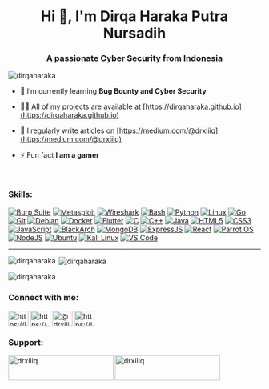 <h1 align="center">Hi 👋, I'm Dirqa Haraka Putra Nursadih</h1>
<h3 align="center">A passionate Cyber Security from Indonesia</h3>

<p align="left"> <img src="https://komarev.com/ghpvc/?username=dirqaharaka&label=Profile%20views&color=0e75b6&style=flat" alt="dirqaharaka" /> </p>

- 🌱 I’m currently learning **Bug Bounty and Cyber Security**

- 👨‍💻 All of my projects are available at [https://dirqaharaka.github.io](https://dirqaharaka.github.io)

- 📝 I regularly write articles on [https://medium.com/@drxiiiq](https://medium.com/@drxiiiq)

- ⚡ Fun fact **I am a gamer**


<br>
<h3 align="left">Skills:</h3>
<div dir="auto">
  <div align="left" dir="auto">
      <a target="_blank" rel="noopener noreferrer nofollow" href="https://camo.githubusercontent.com/3fe19c163aa55e7cc726050226cb88434de7bd1929286f3cbd3b6eb13ba102f6/68747470733a2f2f696d672e736869656c64732e696f2f62616467652f427572705f53756974652d4646363633333f7374796c653d666f722d7468652d6261646765266c6f676f3d627572702d737569746526636f6c6f723d303030303030"><img src="https://camo.githubusercontent.com/3fe19c163aa55e7cc726050226cb88434de7bd1929286f3cbd3b6eb13ba102f6/68747470733a2f2f696d672e736869656c64732e696f2f62616467652f427572705f53756974652d4646363633333f7374796c653d666f722d7468652d6261646765266c6f676f3d627572702d737569746526636f6c6f723d303030303030" alt="Burp Suite" data-canonical-src="https://img.shields.io/badge/Burp_Suite-FF6633?style=for-the-badge&amp;logo=burp-suite&amp;color=000000" style="max-width: 100%;"></a>
      <a target="_blank" rel="noopener noreferrer nofollow" href="https://camo.githubusercontent.com/b24649eb68c6ab906d91559cb64c7ae6d188c264a15b58015eeaa1da4528f4ea/68747470733a2f2f696d672e736869656c64732e696f2f62616467652f4d65746173706c6f69742d3030384338433f7374796c653d666f722d7468652d6261646765266c6f676f3d6d65746173706c6f697426636f6c6f723d303030303030"><img src="https://camo.githubusercontent.com/b24649eb68c6ab906d91559cb64c7ae6d188c264a15b58015eeaa1da4528f4ea/68747470733a2f2f696d672e736869656c64732e696f2f62616467652f4d65746173706c6f69742d3030384338433f7374796c653d666f722d7468652d6261646765266c6f676f3d6d65746173706c6f697426636f6c6f723d303030303030" alt="Metasploit" data-canonical-src="https://img.shields.io/badge/Metasploit-008C8C?style=for-the-badge&amp;logo=metasploit&amp;color=000000" style="max-width: 100%;"></a>
      <a target="_blank" rel="noopener noreferrer nofollow" href="https://camo.githubusercontent.com/fe4cdea7edf00822cf4908a2e5a11e4bc81dcf756f28b1ee500e4eacd81cc8cb/68747470733a2f2f696d672e736869656c64732e696f2f62616467652f57697265736861726b2d3030393633393f7374796c653d666f722d7468652d6261646765266c6f676f3d77697265736861726b26636f6c6f723d303030303030"><img src="https://camo.githubusercontent.com/fe4cdea7edf00822cf4908a2e5a11e4bc81dcf756f28b1ee500e4eacd81cc8cb/68747470733a2f2f696d672e736869656c64732e696f2f62616467652f57697265736861726b2d3030393633393f7374796c653d666f722d7468652d6261646765266c6f676f3d77697265736861726b26636f6c6f723d303030303030" alt="Wireshark" data-canonical-src="https://img.shields.io/badge/Wireshark-009639?style=for-the-badge&amp;logo=wireshark&amp;color=000000" style="max-width: 100%;"></a>
      <a target="_blank" rel="noopener noreferrer nofollow" href="https://camo.githubusercontent.com/03aa65c91e1f5c285e2d60625f4605f8af0f16d295e382f23cbb82e759adb0ae/68747470733a2f2f696d672e736869656c64732e696f2f62616467652f426173682d3445414132353f7374796c653d666f722d7468652d6261646765266c6f676f3d676e752d6261736826636f6c6f723d303030303030"><img src="https://camo.githubusercontent.com/03aa65c91e1f5c285e2d60625f4605f8af0f16d295e382f23cbb82e759adb0ae/68747470733a2f2f696d672e736869656c64732e696f2f62616467652f426173682d3445414132353f7374796c653d666f722d7468652d6261646765266c6f676f3d676e752d6261736826636f6c6f723d303030303030" alt="Bash" data-canonical-src="https://img.shields.io/badge/Bash-4EAA25?style=for-the-badge&amp;logo=gnu-bash&amp;color=000000" style="max-width: 100%;"></a>
      <a target="_blank" rel="noopener noreferrer nofollow" href="https://camo.githubusercontent.com/9c5f8af91264b31d521b14c58f03d4fe6fbfc2c97f6ca4ddf9bedb3ea4041c28/68747470733a2f2f696d672e736869656c64732e696f2f62616467652f507974686f6e2d3337373641423f7374796c653d666f722d7468652d6261646765266c6f676f3d707974686f6e26636f6c6f723d303030303030"><img src="https://camo.githubusercontent.com/9c5f8af91264b31d521b14c58f03d4fe6fbfc2c97f6ca4ddf9bedb3ea4041c28/68747470733a2f2f696d672e736869656c64732e696f2f62616467652f507974686f6e2d3337373641423f7374796c653d666f722d7468652d6261646765266c6f676f3d707974686f6e26636f6c6f723d303030303030" alt="Python" data-canonical-src="https://img.shields.io/badge/Python-3776AB?style=for-the-badge&amp;logo=python&amp;color=000000" style="max-width: 100%;"></a>
      <a target="_blank" rel="noopener noreferrer nofollow" href="https://camo.githubusercontent.com/7726a86bf059430946e79134194ec507350a9ae54b6dab106f80ab361bcd3b5b/68747470733a2f2f696d672e736869656c64732e696f2f62616467652f4c696e75782d4643433632343f7374796c653d666f722d7468652d6261646765266c6f676f3d6c696e757826636f6c6f723d303030303030"><img src="https://camo.githubusercontent.com/7726a86bf059430946e79134194ec507350a9ae54b6dab106f80ab361bcd3b5b/68747470733a2f2f696d672e736869656c64732e696f2f62616467652f4c696e75782d4643433632343f7374796c653d666f722d7468652d6261646765266c6f676f3d6c696e757826636f6c6f723d303030303030" alt="Linux" data-canonical-src="https://img.shields.io/badge/Linux-FCC624?style=for-the-badge&amp;logo=linux&amp;color=000000" style="max-width: 100%;"></a>
      <a target="_blank" rel="noopener noreferrer nofollow" href="https://camo.githubusercontent.com/aa041ae6fc2cc9f7953df85161e3a305af6333db3b65da9e9918f27d0f74d937/68747470733a2f2f696d672e736869656c64732e696f2f62616467652f476f2d3030414444383f7374796c653d666f722d7468652d6261646765266c6f676f3d676f26636f6c6f723d303030303030"><img src="https://camo.githubusercontent.com/aa041ae6fc2cc9f7953df85161e3a305af6333db3b65da9e9918f27d0f74d937/68747470733a2f2f696d672e736869656c64732e696f2f62616467652f476f2d3030414444383f7374796c653d666f722d7468652d6261646765266c6f676f3d676f26636f6c6f723d303030303030" alt="Go" data-canonical-src="https://img.shields.io/badge/Go-00ADD8?style=for-the-badge&amp;logo=go&amp;color=000000" style="max-width: 100%;"></a>
      <a target="_blank" rel="noopener noreferrer nofollow" href="https://camo.githubusercontent.com/693a0d5927828cf97e310a906e9ce27624af3a943bb2940fb8e136fcb2070272/68747470733a2f2f696d672e736869656c64732e696f2f62616467652f4769742d4630353033323f7374796c653d666f722d7468652d6261646765266c6f676f3d67697426636f6c6f723d303030303030"><img src="https://camo.githubusercontent.com/693a0d5927828cf97e310a906e9ce27624af3a943bb2940fb8e136fcb2070272/68747470733a2f2f696d672e736869656c64732e696f2f62616467652f4769742d4630353033323f7374796c653d666f722d7468652d6261646765266c6f676f3d67697426636f6c6f723d303030303030" alt="Git" data-canonical-src="https://img.shields.io/badge/Git-F05032?style=for-the-badge&amp;logo=git&amp;color=000000" style="max-width: 100%;"></a>
      <a target="_blank" rel="noopener noreferrer nofollow" href="https://camo.githubusercontent.com/35416c521b374a1a46642adaa9121312747a4bf638ab8970efa18a306830b583/68747470733a2f2f696d672e736869656c64732e696f2f62616467652f44656269616e2d4437304135333f7374796c653d666f722d7468652d6261646765266c6f676f3d64656269616e26636f6c6f723d303030303030"><img src="https://camo.githubusercontent.com/35416c521b374a1a46642adaa9121312747a4bf638ab8970efa18a306830b583/68747470733a2f2f696d672e736869656c64732e696f2f62616467652f44656269616e2d4437304135333f7374796c653d666f722d7468652d6261646765266c6f676f3d64656269616e26636f6c6f723d303030303030" alt="Debian" data-canonical-src="https://img.shields.io/badge/Debian-D70A53?style=for-the-badge&amp;logo=debian&amp;color=000000" style="max-width: 100%;"></a>
      <a target="_blank" rel="noopener noreferrer nofollow" href="https://camo.githubusercontent.com/19f8bdde8a38a87a2a483b95926e9e6d8311ef2842bbc5d4edbc63db9d3af6cb/68747470733a2f2f696d672e736869656c64732e696f2f62616467652f446f636b65722d3234393645443f7374796c653d666f722d7468652d6261646765266c6f676f3d646f636b657226636f6c6f723d303030303030"><img src="https://camo.githubusercontent.com/19f8bdde8a38a87a2a483b95926e9e6d8311ef2842bbc5d4edbc63db9d3af6cb/68747470733a2f2f696d672e736869656c64732e696f2f62616467652f446f636b65722d3234393645443f7374796c653d666f722d7468652d6261646765266c6f676f3d646f636b657226636f6c6f723d303030303030" alt="Docker" data-canonical-src="https://img.shields.io/badge/Docker-2496ED?style=for-the-badge&amp;logo=docker&amp;color=000000" style="max-width: 100%;"></a>
      <a target="_blank" rel="noopener noreferrer nofollow" href="https://camo.githubusercontent.com/0b9abc2204c57bbd5580d92635538856284652da7d36b18fccdb210310ba30dd/68747470733a2f2f696d672e736869656c64732e696f2f62616467652f466c75747465722d3032353639423f7374796c653d666f722d7468652d6261646765266c6f676f3d666c757474657226636f6c6f723d303030303030"><img src="https://camo.githubusercontent.com/0b9abc2204c57bbd5580d92635538856284652da7d36b18fccdb210310ba30dd/68747470733a2f2f696d672e736869656c64732e696f2f62616467652f466c75747465722d3032353639423f7374796c653d666f722d7468652d6261646765266c6f676f3d666c757474657226636f6c6f723d303030303030" alt="Flutter" data-canonical-src="https://img.shields.io/badge/Flutter-02569B?style=for-the-badge&amp;logo=flutter&amp;color=000000" style="max-width: 100%;"></a>
      <a target="_blank" rel="noopener noreferrer nofollow" href="https://camo.githubusercontent.com/aa60d10f1c8c88e59eea77937546b6fc976dd8563d21f7f295c2a60af0698aba/68747470733a2f2f696d672e736869656c64732e696f2f62616467652f432d3030353939433f7374796c653d666f722d7468652d6261646765266c6f676f3d6326636f6c6f723d303030303030"><img src="https://camo.githubusercontent.com/aa60d10f1c8c88e59eea77937546b6fc976dd8563d21f7f295c2a60af0698aba/68747470733a2f2f696d672e736869656c64732e696f2f62616467652f432d3030353939433f7374796c653d666f722d7468652d6261646765266c6f676f3d6326636f6c6f723d303030303030" alt="C" data-canonical-src="https://img.shields.io/badge/C-00599C?style=for-the-badge&amp;logo=c&amp;color=000000" style="max-width: 100%;"></a>
      <a target="_blank" rel="noopener noreferrer nofollow" href="https://camo.githubusercontent.com/fa9a947e2241ec02c2084a04365e0315ee04b0238e841a27a1a03ff3cdcac5fd/68747470733a2f2f696d672e736869656c64732e696f2f62616467652f432532422532422d4633344237463f7374796c653d666f722d7468652d6261646765266c6f676f3d6325324225324226636f6c6f723d303030303030"><img src="https://camo.githubusercontent.com/fa9a947e2241ec02c2084a04365e0315ee04b0238e841a27a1a03ff3cdcac5fd/68747470733a2f2f696d672e736869656c64732e696f2f62616467652f432532422532422d4633344237463f7374796c653d666f722d7468652d6261646765266c6f676f3d6325324225324226636f6c6f723d303030303030" alt="C++" data-canonical-src="https://img.shields.io/badge/C%2B%2B-F34B7F?style=for-the-badge&amp;logo=c%2B%2B&amp;color=000000" style="max-width: 100%;"></a>
      <a target="_blank" rel="noopener noreferrer nofollow" href="https://camo.githubusercontent.com/7adfb6d550e6851b71e6c607f76d9148c68497f9b3057ce3848d77a6d454a2c1/68747470733a2f2f696d672e736869656c64732e696f2f62616467652f4a6176612d3030373339363f7374796c653d666f722d7468652d6261646765266c6f676f3d6a61766126636f6c6f723d303030303030"><img src="https://camo.githubusercontent.com/7adfb6d550e6851b71e6c607f76d9148c68497f9b3057ce3848d77a6d454a2c1/68747470733a2f2f696d672e736869656c64732e696f2f62616467652f4a6176612d3030373339363f7374796c653d666f722d7468652d6261646765266c6f676f3d6a61766126636f6c6f723d303030303030" alt="Java" data-canonical-src="https://img.shields.io/badge/Java-007396?style=for-the-badge&amp;logo=java&amp;color=000000" style="max-width: 100%;"></a>
      <a target="_blank" rel="noopener noreferrer nofollow" href="https://camo.githubusercontent.com/74781565ba9c866b2d973a2c5081572e35644c6d03725698395182a75c26a7db/68747470733a2f2f696d672e736869656c64732e696f2f62616467652f48544d4c352d3544344236433f7374796c653d666f722d7468652d6261646765266c6f676f3d68746d6c3526636f6c6f723d303030303030"><img src="https://camo.githubusercontent.com/74781565ba9c866b2d973a2c5081572e35644c6d03725698395182a75c26a7db/68747470733a2f2f696d672e736869656c64732e696f2f62616467652f48544d4c352d3544344236433f7374796c653d666f722d7468652d6261646765266c6f676f3d68746d6c3526636f6c6f723d303030303030" alt="HTML5" data-canonical-src="https://img.shields.io/badge/HTML5-5D4B6C?style=for-the-badge&amp;logo=html5&amp;color=000000" style="max-width: 100%;"></a>
      <a target="_blank" rel="noopener noreferrer nofollow" href="https://camo.githubusercontent.com/5129b6665d09ef3bafb8161c025cc281c97e5f070f987422ee5b34403a2834ec/68747470733a2f2f696d672e736869656c64732e696f2f62616467652f435353332d3239363546313f7374796c653d666f722d7468652d6261646765266c6f676f3d6373733326636f6c6f723d303030303030"><img src="https://camo.githubusercontent.com/5129b6665d09ef3bafb8161c025cc281c97e5f070f987422ee5b34403a2834ec/68747470733a2f2f696d672e736869656c64732e696f2f62616467652f435353332d3239363546313f7374796c653d666f722d7468652d6261646765266c6f676f3d6373733326636f6c6f723d303030303030" alt="CSS3" data-canonical-src="https://img.shields.io/badge/CSS3-2965F1?style=for-the-badge&amp;logo=css3&amp;color=000000" style="max-width: 100%;"></a>
      <a target="_blank" rel="noopener noreferrer nofollow" href="https://camo.githubusercontent.com/8d065c59bc62dec4cec41a4d283a3c69df20a4211eb20a3906d2616070962222/68747470733a2f2f696d672e736869656c64732e696f2f62616467652f4a6176615363726970742d4637444631453f7374796c653d666f722d7468652d6261646765266c6f676f3d6a61766173637269707426636f6c6f723d303030303030"><img src="https://camo.githubusercontent.com/8d065c59bc62dec4cec41a4d283a3c69df20a4211eb20a3906d2616070962222/68747470733a2f2f696d672e736869656c64732e696f2f62616467652f4a6176615363726970742d4637444631453f7374796c653d666f722d7468652d6261646765266c6f676f3d6a61766173637269707426636f6c6f723d303030303030" alt="JavaScript" data-canonical-src="https://img.shields.io/badge/JavaScript-F7DF1E?style=for-the-badge&amp;logo=javascript&amp;color=000000" style="max-width: 100%;"></a>
      <a target="_blank" rel="noopener noreferrer nofollow" href="https://camo.githubusercontent.com/8813ce26d7f2d9f4d3f87188f3c32d97444b95436cee28c259d4e4010cdabb07/68747470733a2f2f696d672e736869656c64732e696f2f62616467652f426c61636b417263682d3041304130413f7374796c653d666f722d7468652d6261646765266c6f676f3d626c61636b6172636826636f6c6f723d303030303030"><img src="https://camo.githubusercontent.com/8813ce26d7f2d9f4d3f87188f3c32d97444b95436cee28c259d4e4010cdabb07/68747470733a2f2f696d672e736869656c64732e696f2f62616467652f426c61636b417263682d3041304130413f7374796c653d666f722d7468652d6261646765266c6f676f3d626c61636b6172636826636f6c6f723d303030303030" alt="BlackArch" data-canonical-src="https://img.shields.io/badge/BlackArch-0A0A0A?style=for-the-badge&amp;logo=blackarch&amp;color=000000" style="max-width: 100%;"></a>
      <a target="_blank" rel="noopener noreferrer nofollow" href="https://camo.githubusercontent.com/4e4c755bbde729404736e3e7665446753b0789b6bde6908d0e33c28e28f7968e/68747470733a2f2f696d672e736869656c64732e696f2f62616467652f4d6f6e676f44422d3437413234383f7374796c653d666f722d7468652d6261646765266c6f676f3d6d6f6e676f646226636f6c6f723d303030303030"><img src="https://camo.githubusercontent.com/4e4c755bbde729404736e3e7665446753b0789b6bde6908d0e33c28e28f7968e/68747470733a2f2f696d672e736869656c64732e696f2f62616467652f4d6f6e676f44422d3437413234383f7374796c653d666f722d7468652d6261646765266c6f676f3d6d6f6e676f646226636f6c6f723d303030303030" alt="MongoDB" data-canonical-src="https://img.shields.io/badge/MongoDB-47A248?style=for-the-badge&amp;logo=mongodb&amp;color=000000" style="max-width: 100%;"></a>
      <a target="_blank" rel="noopener noreferrer nofollow" href="https://camo.githubusercontent.com/ccfc955b23425ec9cdd05879d698d9f63a27f22497e00696040379a204e0d821/68747470733a2f2f696d672e736869656c64732e696f2f62616467652f457870726573734a532d3030303030303f7374796c653d666f722d7468652d6261646765266c6f676f3d6578707265737326636f6c6f723d303030303030"><img src="https://camo.githubusercontent.com/ccfc955b23425ec9cdd05879d698d9f63a27f22497e00696040379a204e0d821/68747470733a2f2f696d672e736869656c64732e696f2f62616467652f457870726573734a532d3030303030303f7374796c653d666f722d7468652d6261646765266c6f676f3d6578707265737326636f6c6f723d303030303030" alt="ExpressJS" data-canonical-src="https://img.shields.io/badge/ExpressJS-000000?style=for-the-badge&amp;logo=express&amp;color=000000" style="max-width: 100%;"></a>
      <a target="_blank" rel="noopener noreferrer nofollow" href="https://camo.githubusercontent.com/235ce623f63417c629cb32379037b4eaec2bd7614dc331ea4ce0330f002facb0/68747470733a2f2f696d672e736869656c64732e696f2f62616467652f52656163742d3631444146423f7374796c653d666f722d7468652d6261646765266c6f676f3d726561637426636f6c6f723d303030303030"><img src="https://camo.githubusercontent.com/235ce623f63417c629cb32379037b4eaec2bd7614dc331ea4ce0330f002facb0/68747470733a2f2f696d672e736869656c64732e696f2f62616467652f52656163742d3631444146423f7374796c653d666f722d7468652d6261646765266c6f676f3d726561637426636f6c6f723d303030303030" alt="React" data-canonical-src="https://img.shields.io/badge/React-61DAFB?style=for-the-badge&amp;logo=react&amp;color=000000" style="max-width: 100%;"></a>
      <a target="_blank" rel="noopener noreferrer nofollow" href="https://camo.githubusercontent.com/e0030a5c74534f8b23d9d075f776b7ca7c88e2f2a5cb1422250ef586d39a11ef/68747470733a2f2f696d672e736869656c64732e696f2f62616467652f506172726f745f4f532d3245384538463f7374796c653d666f722d7468652d6261646765266c6f676f3d706172726f7426636f6c6f723d303030303030"><img src="https://camo.githubusercontent.com/e0030a5c74534f8b23d9d075f776b7ca7c88e2f2a5cb1422250ef586d39a11ef/68747470733a2f2f696d672e736869656c64732e696f2f62616467652f506172726f745f4f532d3245384538463f7374796c653d666f722d7468652d6261646765266c6f676f3d706172726f7426636f6c6f723d303030303030" alt="Parrot OS" data-canonical-src="https://img.shields.io/badge/Parrot_OS-2E8E8F?style=for-the-badge&amp;logo=parrot&amp;color=000000" style="max-width: 100%;"></a>
      <a target="_blank" rel="noopener noreferrer nofollow" href="https://camo.githubusercontent.com/ee508040eb234870591ee8b03202db6ff7f2b1ee26f5bb1bb803ab566d841be8/68747470733a2f2f696d672e736869656c64732e696f2f62616467652f4e6f64652e6a732d3843433834433f7374796c653d666f722d7468652d6261646765266c6f676f3d6e6f64652e6a7326636f6c6f723d303030303030"><img src="https://camo.githubusercontent.com/ee508040eb234870591ee8b03202db6ff7f2b1ee26f5bb1bb803ab566d841be8/68747470733a2f2f696d672e736869656c64732e696f2f62616467652f4e6f64652e6a732d3843433834433f7374796c653d666f722d7468652d6261646765266c6f676f3d6e6f64652e6a7326636f6c6f723d303030303030" alt="NodeJS" data-canonical-src="https://img.shields.io/badge/Node.js-8CC84C?style=for-the-badge&amp;logo=node.js&amp;color=000000" style="max-width: 100%;"></a>
      <a target="_blank" rel="noopener noreferrer nofollow" href="https://camo.githubusercontent.com/daff3a816a92e15c781d0619f99e848f8b2a06037cbc6d5d6429835dfbcf1a3c/68747470733a2f2f696d672e736869656c64732e696f2f62616467652f5562756e74752d4539353432303f7374796c653d666f722d7468652d6261646765266c6f676f3d7562756e747526636f6c6f723d303030303030"><img src="https://camo.githubusercontent.com/daff3a816a92e15c781d0619f99e848f8b2a06037cbc6d5d6429835dfbcf1a3c/68747470733a2f2f696d672e736869656c64732e696f2f62616467652f5562756e74752d4539353432303f7374796c653d666f722d7468652d6261646765266c6f676f3d7562756e747526636f6c6f723d303030303030" alt="Ubuntu" data-canonical-src="https://img.shields.io/badge/Ubuntu-E95420?style=for-the-badge&amp;logo=ubuntu&amp;color=000000" style="max-width: 100%;"></a>
      <a target="_blank" rel="noopener noreferrer nofollow" href="https://camo.githubusercontent.com/fb4d15c91fb2480ac52f0b1c49bb556003f58a5ab44fe6158eac2b4265936a68/68747470733a2f2f696d672e736869656c64732e696f2f62616467652f4b616c695f4c696e75782d3535374339343f7374796c653d666f722d7468652d6261646765266c6f676f3d6b616c692d6c696e757826636f6c6f723d303030303030"><img src="https://camo.githubusercontent.com/fb4d15c91fb2480ac52f0b1c49bb556003f58a5ab44fe6158eac2b4265936a68/68747470733a2f2f696d672e736869656c64732e696f2f62616467652f4b616c695f4c696e75782d3535374339343f7374796c653d666f722d7468652d6261646765266c6f676f3d6b616c692d6c696e757826636f6c6f723d303030303030" alt="Kali Linux" data-canonical-src="https://img.shields.io/badge/Kali_Linux-557C94?style=for-the-badge&amp;logo=kali-linux&amp;color=000000" style="max-width: 100%;"></a>
      <a target="_blank" rel="noopener noreferrer nofollow" href="https://camo.githubusercontent.com/4cd684f25b484381f9be5e439d0a348cc4f14b1929bce7611ff32ab0529f6ed2/68747470733a2f2f696d672e736869656c64732e696f2f62616467652f56535f436f64652d3030374143433f7374796c653d666f722d7468652d6261646765266c6f676f3d76697375616c2d73747564696f2d636f646526636f6c6f723d303030303030"><img src="https://camo.githubusercontent.com/4cd684f25b484381f9be5e439d0a348cc4f14b1929bce7611ff32ab0529f6ed2/68747470733a2f2f696d672e736869656c64732e696f2f62616467652f56535f436f64652d3030374143433f7374796c653d666f722d7468652d6261646765266c6f676f3d76697375616c2d73747564696f2d636f646526636f6c6f723d303030303030" alt="VS Code" data-canonical-src="https://img.shields.io/badge/VS_Code-007ACC?style=for-the-badge&amp;logo=visual-studio-code&amp;color=000000" style="max-width: 100%;"></a>
  </div>
</div>
<hr>


<p><img align="left" src="https://github-readme-stats.vercel.app/api/top-langs?username=dirqaharaka&show_icons=true&locale=en&layout=compact" alt="dirqaharaka" /></p>

<p>&nbsp;<img align="center" src="https://github-readme-stats.vercel.app/api?username=dirqaharaka&show_icons=true&locale=en" alt="dirqaharaka" /></p>

<p><img align="center" src="https://github-readme-streak-stats.herokuapp.com/?user=dirqaharaka&" alt="dirqaharaka" /></p>

<h3 align="left">Connect with me:</h3>
<p align="left">
<a href="https://linkedin.com/in/https://linkedin.com/dirqaharaka" target="blank"><img align="center" src="https://raw.githubusercontent.com/rahuldkjain/github-profile-readme-generator/master/src/images/icons/Social/linked-in-alt.svg" alt="https://linkedin.com/dirqaharaka" height="30" width="40" /></a>
<a href="https://instagram.com/https://github.com/drxiiiq" target="blank"><img align="center" src="https://raw.githubusercontent.com/rahuldkjain/github-profile-readme-generator/master/src/images/icons/Social/instagram.svg" alt="https://github.com/drxiiiq" height="30" width="40" /></a>
<a href="https://medium.com/@drxiiiq" target="blank"><img align="center" src="https://raw.githubusercontent.com/rahuldkjain/github-profile-readme-generator/master/src/images/icons/Social/medium.svg" alt="@drxiiiq" height="30" width="40" /></a>
<a href="https://www.youtube.com/c/https://linkedin.com/dirxiiiq" target="blank"><img align="center" src="https://raw.githubusercontent.com/rahuldkjain/github-profile-readme-generator/master/src/images/icons/Social/youtube.svg" alt="https://linkedin.com/dirxiiiq" height="30" width="40" /></a>
</p>

<h3 align="left">Support:</h3>
<p><a href="https://www.buymeacoffee.com/drxiiiq"> <img align="left" src="https://cdn.buymeacoffee.com/buttons/v2/default-yellow.png" height="50" width="210" alt="drxiiiq" /></a><a href="https://ko-fi.com/drxiiiq"> <img align="left" src="https://cdn.ko-fi.com/cdn/kofi3.png?v=3" height="50" width="210" alt="drxiiiq" /></a></p><br><br>

